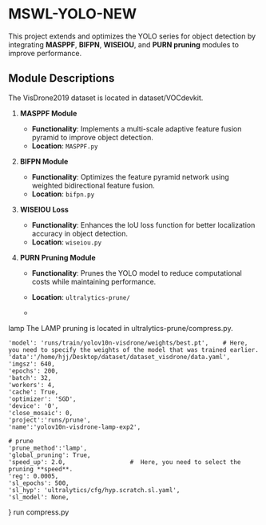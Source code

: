 # MSWL-YOLO-NEW
This project extends and optimizes the YOLO series for object detection by integrating **MASPPF**, **BIFPN**, **WISEIOU**, and **PURN pruning** modules to improve performance.



## Module Descriptions

The VisDrone2019 dataset is located in dataset/VOCdevkit.

1. **MASPPF Module**  
   - **Functionality**: Implements a multi-scale adaptive feature fusion pyramid to improve object detection.  
   - **Location**: `MASPPF.py`

2. **BIFPN Module**  
   - **Functionality**: Optimizes the feature pyramid network using weighted bidirectional feature fusion.  
   - **Location**: `bifpn.py`

3. **WISEIOU Loss**  
   - **Functionality**: Enhances the IoU loss function for better localization accuracy in object detection.  
   - **Location**: `wiseiou.py`

4. **PURN Pruning Module**  
   - **Functionality**: Prunes the YOLO model to reduce computational costs while maintaining performance.  
   - **Location**: `ultralytics-prune/`
  
   - 
lamp
The LAMP pruning is located in ultralytics-prune/compress.py.

    'model': 'runs/train/yolov10n-visdrone/weights/best.pt',    # Here, you need to specify the weights of the model that was trained earlier.
    'data':'/home/hjj/Desktop/dataset/dataset_visdrone/data.yaml',
    'imgsz': 640,
    'epochs': 200,
    'batch': 32,
    'workers': 4,
    'cache': True,
    'optimizer': 'SGD',
    'device': '0',
    'close_mosaic': 0,
    'project':'runs/prune',
    'name':'yolov10n-visdrone-lamp-exp2',
    
    # prune
    'prune_method':'lamp',
    'global_pruning': True,
    'speed_up': 2.0,                  #  Here, you need to select the pruning **speed**.
    'reg': 0.0005,
    'sl_epochs': 500,
    'sl_hyp': 'ultralytics/cfg/hyp.scratch.sl.yaml',
    'sl_model': None,
}
run compress.py
